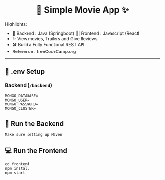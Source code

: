 <h1 align="center">📝 Simple Movie App ✨</h1>

Highlights:

- 🧱 Backend : Java (Springboot) ||| Frontend : Javascript (React)
- ✨ View movies, Trailers and Give Reviews
- 🛠️ Build a Fully Functional REST API
- Reference : freeCodeCamp.org

---

## 🧪 .env Setup

### Backend (`/backend`)

```
MONGO_DATABASE=
MONGO_USER=
MONGO_PASSWORD=
MONGO_CLUSTER=
```

## 🔧 Run the Backend

```
Make sure setting up Maven
```

## 💻 Run the Frontend

```
cd frontend
npm install
npm start
```

